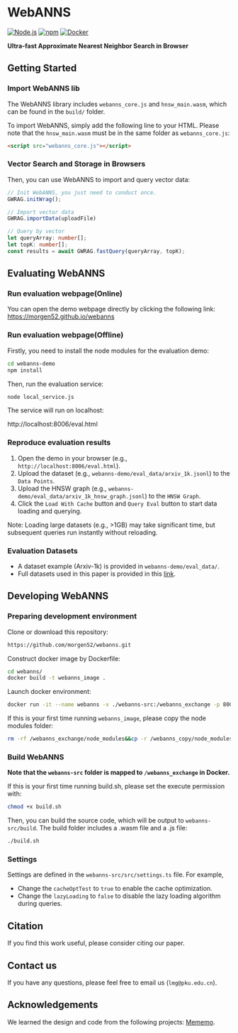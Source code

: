 # WebANNS
[![Node.js](https://img.shields.io/badge/Node.js-v18.18.0-brightgreen)](https://nodejs.org/)
[![npm](https://img.shields.io/badge/npm-v10.8.3-orange)](https://www.npmjs.com/)
[![Docker](https://img.shields.io/badge/Docker-v27.4.0-blue)](https://www.docker.com/)

**Ultra-fast Approximate Nearest Neighbor Search in Browser**

## Getting Started

### Import WebANNS lib
The WebANNS library includes `webanns_core.js` and `hnsw_main.wasm`, which can be found in the `build/` folder.

To import WebANNS, simply add the following line to your HTML. Please note that the `hnsw_main.wasm` must be in the same folder as `webanns_core.js`:
```html
<script src="webanns_core.js"></script>
```

### Vector Search and Storage in Browsers
Then, you can use WebANNS to import and query vector data:
```typescript
// Init WebANNS, you just need to conduct once.
GWRAG.initWrag();

// Import vector data
GWRAG.importData(uploadFile)

// Query by vector
let queryArray: number[];
let topK: number[];
const results = await GWRAG.fastQuery(queryArray, topK);
```

## Evaluating WebANNS
### Run evaluation webpage(Online)
You can open the demo webpage directly by clicking the following link:
https://morgen52.github.io/webanns

### Run evaluation webpage(Offline)
Firstly, you need to install the node modules for the evaluation demo:
```bash
cd webanns-demo
npm install
```

Then, run the evaluation service:
```bash
node local_service.js
```

The service will run on localhost:

http://localhost:8006/eval.html

### Reproduce evaluation results

1. Open the demo in your browser (e.g., `http://localhost:8006/eval.html`).
2. Upload the dataset (e.g., `webanns-demo/eval_data/arxiv_1k.jsonl`) to the `Data Points`.
3. Upload the HNSW graph (e.g., `webanns-demo/eval_data/arxiv_1k_hnsw_graph.jsonl`) to the `HNSW Graph`.
4. Click the `Load With Cache` button and `Query Eval` button to start data loading and querying.

Note: Loading large datasets (e.g., >1GB) may take significant time, but subsequent queries run instantly without reloading.

### Evaluation Datasets

- A dataset example (Arxiv-1k) is provided in `webanns-demo/eval_data/`.
- Full datasets used in this paper is provided in this [link](https://drive.google.com/drive/folders/1OEAiUsFLWoLvso3ZJr1u4PKgtBIIqDKY?usp=sharing).

## Developing WebANNS

### Preparing development environment
Clone or download this repository:

```bash
https://github.com/morgen52/webanns.git
```

Construct docker image by Dockerfile:
```bash
cd webanns/
docker build -t webanns_image .
```

Launch docker environment:
```bash
docker run -it --name webanns -v ./webanns-src:/webanns_exchange -p 8005:8005 webanns_image:latest
```

If this is your first time running `webanns_image`, please copy the node modules folder:
```bash
rm -rf /webanns_exchange/node_modules&&cp -r /webanns_copy/node_modules/ /webanns_exchange
```

### Build WebANNS
**Note that the `webanns-src` folder is mapped to `/webanns_exchange` in Docker.**

If this is your first time running build.sh, please set the execute permission with:

```bash
chmod +x build.sh
```

Then, you can build the source code, which will be output to `webanns-src/build`. The build folder includes a .wasm file and a .js file:

```bash
./build.sh
```

### Settings
Settings are defined in the `webanns-src/src/settings.ts` file. 
For example,
- Change the `cacheOptTest` to `true` to enable the cache optimization.
- Change the `lazyLoading` to `false` to disable the lazy loading algorithm during queries.

## Citation

If you find this work useful, please consider citing our paper.

## Contact us

If you have any questions, please feel free to email us (`lmg@pku.edu.cn`).

## Acknowledgements

We learned the design and code from the following projects: [Mememo](https://github.com/poloclub/mememo).


